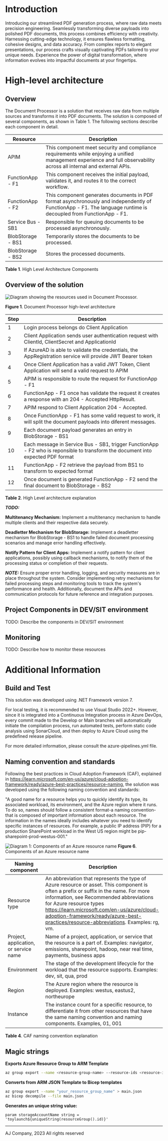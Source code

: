 # Introduction 

Introducing our streamlined PDF generation process, where raw data meets precision engineering. Seamlessly transforming diverse payloads into polished PDF documents, this process combines efficiency with creativity. Harnessing cutting-edge technology, it ensures flawless formatting, cohesive designs, and data accuracy. From complex reports to elegant presentations, our process crafts visually captivating PDFs tailored to your unique needs. Experience the power of digital transformation, where information evolves into impactful documents at your fingertips.

# High-level architecture

## Overview

The Document Processor is a solution that receives raw data from multiple sources and transforms it into PDF documents. The solution is composed of several components, as shown in Table 1. The following sections describe each component in detail.

| Resource          | Description |
| ----------------  | ------- |
| APIM              | This component meet security and compliance requirements while enjoying a unified management experience and full observability across all internal and external APIs. |
| FunctionApp - F1  | This component receives the initial payload, validates it, and routes it to the correct workflow. |
| FunctionApp - F2  | This component generates documents in PDF format asynchronously and independently of FunctionApp - F1. The language runtime is decoupled from FunctionApp - F1. |
| Service Bus - SB1 | Responsible for queuing documents to be processed asynchronously. |
| BlobStorage - BS1 | Temporarily stores the documents to be processed. |
| BlobStorage - BS2 | Stores the processed documents. |

**Table 1**. High Level Architecture Components

## Overview of the solution

![Diagram showing the resources used in Document Processor.](./docs/img/Diagram.png)

**Figure 1**. Document Processor high-level architecture

| Step | Description |
| -------- | ------- |
| 1 | Login process belongs do Client Application|
| 2 | Client Application sends user authentication request with ClientId, ClientSecret and ApplicationId|
| 3 | If AzureAD is able to validate the credentials, the AppRegistration service will provide JWT Bearer token|
| 4 | Once Client Application has a valid JWT Token, Client Application will send a valid request to APIM|
| 5 | APIM is responsible to route the request for  FunctionApp - F1|
| 6 | FunctionApp - F1 once has validate the request it creates a response with an 204 - Accepted HttpResult.|
| 7 | APIM  respond to Client Application 204 - Accepted.|
| 8 | Once FunctionApp - F1 has some valid request to work, it will split the document payloads into diferent messages.|
| 9 | Each document payload generates an entry in BlobStorage - BS1|
| 10 | Each message in Service Bus - SB1, trigger FunctionApp - F2 who is reponsible to transform the document into expected PDF format|
| 11 | FunctionApp - F2 retrieve the payload from BS1 to transform to expected format|
| 12 | Once document is generated FunctionApp - F2 send the final document to BlobStorage - BS2|

**Table 2**. High Level architecture explanation


**_TODO:_** 

**Multitenancy Mechanism:** Implement a multitenancy mechanism to handle multiple clients and their respective data securely.

**Deadletter Mechanism for BlobStorage:** Implement a deadletter mechanism for BlobStorage - BS1 to handle failed document processing scenarios and manage error handling effectively.

**Notify Pattern for Client Apps:** Implement a notify pattern for client applications, possibly using callback mechanisms, to notify them of the processing status or completion of their requests.


**_NOTE:_** 
Ensure proper error handling, logging, and security measures are in place throughout the system. Consider implementing retry mechanisms for failed processing steps and monitoring tools to track the system's performance and health. Additionally, document the APIs and communication protocols for future reference and integration purposes.


## Project Components in DEV/SIT environment

TODO: Describe the components in DEV/SIT environment



## Monitoring

TODO: Describe how to monitor these resources

# Additional Information

## Build and Test
This solution was developed using .NET Framework version 7.

For local testing, it is recommended to use Visual Studio 2022+. However, since it is integrated into a Continuous Integration process in Azure DevOps, every commit made to the Develop or Main branches will automatically initiate the compilation process, run automated tests, perform static code analysis using SonarCloud, and then deploy to Azure Cloud using the predefined release pipeline.

For more detailed information, please consult the azure-pipelines.yml file.
## Naming convention and standards

Following the best practices in Cloud Adoption Framework (CAF), explained in https://learn.microsoft.com/en-us/azure/cloud-adoption-framework/ready/azure-best-practices/resource-naming, the solution was developed using the following naming convention and standards:

"A good name for a resource helps you to quickly identify its type, its associated workload, its environment, and the Azure region where it runs. To do so, names should follow a consistent format-a naming convention-that is composed of important information about each resource. The information in the names ideally includes whatever you need to identify specific instances of resources. For example, a public IP address (PIP) for a production SharePoint workload in the West US region might be pip-sharepoint-prod-westus-001."

![Diagram 1: Components of an Azure resource name](./docs/img/resource-naming.png)
**Figure 6**. Components of an Azure resource name



| Naming component  | Description |
| -------- | ------- |
| Resource type | An abbreviation that represents the type of Azure resource or asset. This component is often a prefix or suffix in the name. For more information, see Recommended abbreviations for Azure resource types https://learn.microsoft.com/en-us/azure/cloud-adoption-framework/ready/azure-best-practices/resource-abbreviations. Examples: rg, vm. |
| Project, application, or service name | Name of a project, application, or service that the resource is a part of. Examples: navigator, emissions, sharepoint, hadoop, near real time, payments, business apps |
| Environment | The stage of the development lifecycle for the workload that the resource supports. Examples: dev, sit, qua, prod |
| Region | The Azure region where the resource is deployed. Examples: westus, eastus2, northeurope |
| Instance | The instance count for a specific resource, to differentiate it from other resources that have the same naming convention and naming components. Examples, 01, 001 |

**Table 4**. CAF naming convention explanation 


## Magic strings

**Exports Azure Resource Group to ARM Template**
```bash
az group export --name <resource-group-name> --resource-ids <resource-id> --include-comments
```

**Converts from ARM JSON Template to Bicep templates**
```bash
az group export --name "your_resource_group_name" > main.json
az bicep decompile --file main.json
```

**Generates an unique string value:**
```bicep
param storageAccountName string = 'toylaunch${uniqueString(resourceGroup().id)}'
```




***
 AJ Company, 2023
 All rights reserved

